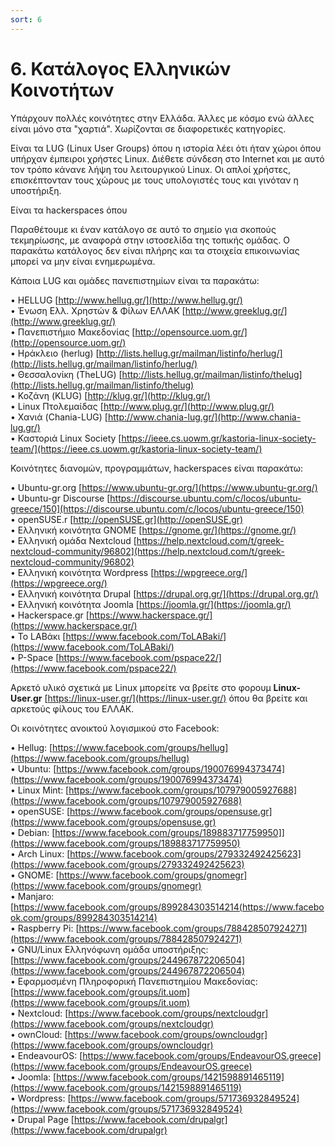 ```yaml
---
sort: 6
---
```


# 6. Κατάλογος Ελληνικών Κοινοτήτων

Υπάρχουν πολλές κοινότητες στην Ελλάδα. Άλλες με κόσμο ενώ άλλες είναι μόνο στα "χαρτιά". Χωρίζονται σε διαφορετικές κατηγορίες. 

Είναι τα LUG (Linux User Groups) όπου η ιστορία λέει ότι ήταν χώροι όπου υπήρχαν έμπειροι χρήστες Linux. Διέθετε σύνδεση στο Internet και με αυτό τον τρόπο κάνανε λήψη του λειτουργικού Linux. Οι απλοί χρήστες, επισκέπτονταν τους χώρους με τους υπολογιστές τους και γινόταν η υποστήριξη.

Είναι τα hackerspaces όπου 

Παραθέτουμε κι έναν κατάλογο σε αυτό το σημείο για σκοπούς τεκμηρίωσης, με αναφορά στην ιστοσελίδα της τοπικής ομάδας. Ο παρακάτω κατάλογος δεν είναι πλήρης και τα στοιχεία επικοινωνίας μπορεί να μην είναι ενημερωμένα.

Κάποια LUG και ομάδες πανεπιστημίων είναι τα παρακάτω:

• HELLUG [http://www.hellug.gr/](http://www.hellug.gr/)   
• Ένωση Ελλ. Χρηστών & Φίλων ΕΛΛΑΚ [http://www.greeklug.gr/](http://www.greeklug.gr/)   
• Πανεπιστήμιο Μακεδονίας [http://opensource.uom.gr/](http://opensource.uom.gr/)   
• Ηράκλειο (herlug) [http://lists.hellug.gr/mailman/listinfo/herlug/](http://lists.hellug.gr/mailman/listinfo/herlug/)   
• Θεσσαλονίκη (TheLUG) [http://lists.hellug.gr/mailman/listinfo/thelug](http://lists.hellug.gr/mailman/listinfo/thelug)   
• Κοζάνη (KLUG) [http://klug.gr/](http://klug.gr/)   
• Linux Πτολεμαίδας [http://www.plug.gr/](http://www.plug.gr/)   
• Χανιά (Chania-LUG) [http://www.chania-lug.gr/](http://www.chania-lug.gr/)   
• Καστοριά Linux Society [https://ieee.cs.uowm.gr/kastoria-linux-society-team/](https://ieee.cs.uowm.gr/kastoria-linux-society-team/)   

Κοινότητες διανομών, προγραμμάτων, hackerspaces είναι παρακάτω:

• Ubuntu-gr.org [https://www.ubuntu-gr.org/](https://www.ubuntu-gr.org/)   
• Ubuntu-gr Discourse [https://discourse.ubuntu.com/c/locos/ubuntu-greece/150](https://discourse.ubuntu.com/c/locos/ubuntu-greece/150)   
• openSUSE.r [http://openSUSE.gr](http://openSUSE.gr)   
• Ελληνική κοινότητα GNOME [https://gnome.gr/](https://gnome.gr/)   
• Ελληνική ομάδα Nextcloud [https://help.nextcloud.com/t/greek-nextcloud-community/96802](https://help.nextcloud.com/t/greek-nextcloud-community/96802)   
• Ελληνική κοινότητα Wordpress [https://wpgreece.org/](https://wpgreece.org/)   
• Ελληνική κοινότητα Drupal [https://drupal.org.gr/](https://drupal.org.gr/)   
• Ελληνική κοινότητα Joomla [https://joomla.gr/](https://joomla.gr/)   
• Hackerspace.gr [https://www.hackerspace.gr/](https://www.hackerspace.gr/)   
• Το LABάκι [https://www.facebook.com/ToLABaki/](https://www.facebook.com/ToLABaki/)   
• P-Space [https://www.facebook.com/pspace22/](https://www.facebook.com/pspace22/)   

Αρκετό υλικό σχετικά με Linux μπορείτε να βρείτε στο φορουμ **Linux-User.gr** [https://linux-user.gr/](https://linux-user.gr/) όπου θα βρείτε και αρκετούς φίλους του ΕΛΛΑΚ.

Οι κοινότητες ανοικτού λογισμικού στο Facebook:

• Hellug: [https://www.facebook.com/groups/hellug](https://www.facebook.com/groups/hellug)   
• Ubuntu: [https://www.facebook.com/groups/190076994373474](https://www.facebook.com/groups/190076994373474)   
• Linux Mint: [https://www.facebook.com/groups/107979005927688](https://www.facebook.com/groups/107979005927688)    
• openSUSE: [https://www.facebook.com/groups/opensuse.gr](https://www.facebook.com/groups/opensuse.gr)   
• Debian: [https://www.facebook.com/groups/189883717759950]](https://www.facebook.com/groups/189883717759950)   
• Arch Linux: [https://www.facebook.com/groups/279332492425623](https://www.facebook.com/groups/279332492425623)   
• GNOME: [https://www.facebook.com/groups/gnomegr](https://www.facebook.com/groups/gnomegr)   
• Manjaro: [https://www.facebook.com/groups/899284303514214(https://www.facebook.com/groups/899284303514214)   
• Raspberry Pi: [https://www.facebook.com/groups/788428507924271](https://www.facebook.com/groups/788428507924271)   
• GNU/Linux Ελληνόφωνη ομάδα υποστήριξης: [https://www.facebook.com/groups/244967872206504](https://www.facebook.com/groups/244967872206504)   
• Εφαρμοσμένη Πληροφορική Πανεπιστημίου Μακεδονίας: [https://www.facebook.com/groups/it.uom](https://www.facebook.com/groups/it.uom)   
• Nextcloud: [https://www.facebook.com/groups/nextcloudgr](https://www.facebook.com/groups/nextcloudgr)   
• ownCloud: [https://www.facebook.com/groups/owncloudgr](https://www.facebook.com/groups/owncloudgr)   
• EndeavourOS: [https://www.facebook.com/groups/EndeavourOS.greece](https://www.facebook.com/groups/EndeavourOS.greece)   
• Joomla: [https://www.facebook.com/groups/1421598891465119](https://www.facebook.com/groups/1421598891465119)   
• Wordpress: [https://www.facebook.com/groups/571736932849524](https://www.facebook.com/groups/571736932849524)   
• Drupal Page [https://www.facebook.com/drupalgr](https://www.facebook.com/drupalgr)   
